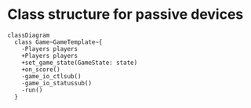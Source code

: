 # Class structure for passive devices

```mermaid
classDiagram
  class Game~GameTemplate~{
    -Players players
    +Players players
    +set_game_state(GameState: state)
    +on_score()
    -game_io_ctlsub()
    -game_io_statussub()
    -run()
  }
```